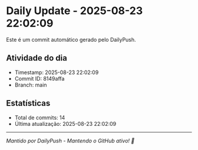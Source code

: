 # Daily Update - 2025-08-23 22:02:09

Este é um commit automático gerado pelo DailyPush.

## Atividade do dia
- Timestamp: 2025-08-23 22:02:09
- Commit ID: 8149affa
- Branch: main

## Estatísticas
- Total de commits: 14
- Última atualização: 2025-08-23 22:02:09

---
*Mantido por DailyPush - Mantendo o GitHub ativo! 🚀*
